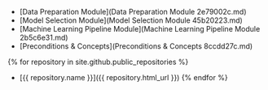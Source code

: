 * [Data Preparation Module](Data Preparation Module 2e79002c.md)
* [Model Selection Module](Model Selection Module 45b20223.md)
* [Machine Learning Pipeline Module](Machine Learning Pipeline Module 2b5c6e31.md)
* [Preconditions & Concepts](Preconditions & Concepts 8ccdd27c.md)

{% for repository in site.github.public_repositories %}
  * [{{ repository.name }}]({{ repository.html_url }})
{% endfor %}